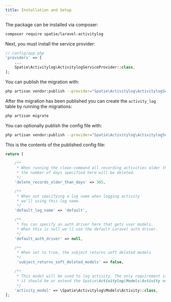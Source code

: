 ```yaml
---
title: Installation and Setup
---
```


The package can be installed via composer:

``` bash
composer require spatie/laravel-activitylog
```

Next, you must install the service provider:

```php
// config/app.php
'providers' => [
    ...
    Spatie\Activitylog\ActivitylogServiceProvider::class,
];
```

You can publish the migration with:
```bash
php artisan vendor:publish --provider="Spatie\Activitylog\ActivitylogServiceProvider" --tag="migrations"
```

After the migration has been published you can create the `activity_log` table by running the migrations:

```bash
php artisan migrate
```

You can optionally publish the config file with:
```bash
php artisan vendor:publish --provider="Spatie\Activitylog\ActivitylogServiceProvider" --tag="config"
```

This is the contents of the published config file:

```php
return [

    /**
     * When running the clean-command all recording activities older than
     * the number of days specified here will be deleted.
     */
    'delete_records_older_than_days' => 365,

    /**
     * When not specifying a log name when logging activity
     * we'll using this log name.
     */
    'default_log_name' => 'default',

    /**
     * You can specify an auth driver here that gets user models.
     * When this is null we'll use the default Laravel auth driver.
     */
    'default_auth_driver' => null,

    /**
     * When set to true, the subject returns soft deleted models
     */
     'subject_returns_soft_deleted_models' => false,

    /**
     * This model will be used to log activity. The only requirement is that
     * it should be or extend the Spatie\Activitylog\Models\Activity model.
     */
    'activity_model' => \Spatie\Activitylog\Models\Activity::class,
];
```
